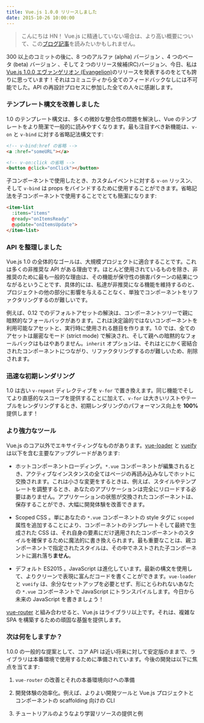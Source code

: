 ```yaml
---
title: Vue.js 1.0.0 リリースしました
date: 2015-10-26 10:00:00
---
```

> こんにちは HN！ Vue.js に精通していない場合は、より高い概要について、この[ブログ記事](http://blog.evanyou.me/2015/10/25/vuejs-re-introduction/)を読みたいかもしれません。

300 以上のコミットの後に、8 つのアルファ (alpha) バージョン 、4 つのベータ (beta) バージョン 、そして 2 つのリリース候補(RC)バージョン、今日、私は [Vue.js 1.0.0 エヴァンゲリオン (Evangelion)](https://github.com/vuejs/vue/releases/tag/1.0.0)のリリースを発表するのをとても誇りに思っています！それはコミュニティから全てのフィードバックなしには不可能でした。API の再設計プロセスに参加した全ての人々に感謝します。

<!-- more -->

### テンプレート構文を改善しました

1.0 のテンプレート構文は、多くの微妙な整合性の問題を解決し、Vue のテンプレートをより簡潔で一般的に読みやすくなります。最も注目すべき新機能は、`v-on` と `v-bind` に対する省略記法構文です:

``` html
<!-- v-bind:href の省略 -->
<a :href="someURL"></a>

<!-- v-on:click の省略 -->
<button @click="onClick"></button>
```

子コンポーネントで使用したとき、カスタムイベントに対する `v-on` リッスン、そして `v-bind` は props をバインドするために使用することができます。省略記法を子コンポーネントで使用することでとても簡潔になります:

``` html
<item-list
  :items="items"
  @ready="onItemsReady"
  @update="onItemsUpdate">
</item-list>
```

### API を整理しました

Vue.js 1.0 の全体的なゴールは、大規模プロジェクトに適合することです。これは多くの非推奨な API がある理由です。ほとんど使用されているものを除き、非推奨のために最も一般的な理由は、その機能が保守性の損害パターンの結果につながるということです、具体的には、私達が非推奨になる機能を維持するのと、プロジェクトの他の部分に影響を与えることなく、単独でコンポーネントをリファクタリングするのが難しいです。

例えば、0.12 でのデフォルトアセットの解決は、コンポーネントツリーで親に暗黙的なフォールバックがあります。これは決定論的ではないコンポーネントを利用可能なアセットと、実行時に使用される題目を作ります。1.0 では、全てのアセットは厳密なモード (strict mode) で解決され、そして親への暗黙的なフォールバックはもはやありません。`inherit` オプションは、それはとにかく密結合されたコンポーネントにつながり、リファクタリングするのが難しいため、削除されます。

### 迅速な初期レンダリング

1.0 は古い `v-repeat` ディレクティブを `v-for` で置き換えます。同じ機能でそしてより直感的なスコープを提供することに加えて、`v-for` は大きいリストやテーブルをレンダリングするとき、初期レンダリングのパフォーマンス向上を **100%** 提供します！

### より強力なツール

Vue.js のコア以外でエキサイティングなものがあります。[vue-loader](https://github.com/vuejs/vue-loader) と [vueify](https://github.com/vuejs/vueify) は以下を含む主要なアップグレードがあります:

- ホットコンポーネントローディング。`*.vue` コンポーネントが編集されるとき、アクティブなインスタンスの全てはページの再読み込みなしでホットに交換されます。これは小さな変更をするときは、例えば、スタイルやテンプレートを調整するとき、あなたのアプリケーションは完全にリロードする必要はありません。アプリケーションの状態が交換されたコンポーネントは、保存することができ、大幅に開発体験を改善できます。

- Scoped CSS 。単にあなたの `*.vue` コンポーネントの style タグに `scoped` 属性を追加することにより、コンポーネントのテンプレートそして最終で生成された CSS は、それ自身の要素にだけ適用されたコンポーネントのスタイルを確保するために魔法的に書き換えられます。最も重要なことは、親コンポーネントで指定されたスタイルは、その中でネストされた子コンポーネントに漏れ落ち**ません**。

- デフォルト ES2015 。JavaScript は進化しています。最新の構文を使用して、よりクリーンで表現に富んだコードを書くことができます。`vue-loader` と `vueify` は、余分なセットアップを必要とせず、形にとらわれないあなたの `*.vue` コンポーネントで JavaScript にトランスパイルします。今日から未来の JavaScript を書きましょう！

[vue-router](https://github.com/vuejs/vue-router) と組み合わせると、Vue.js はライブラリ以上です。それは、複雑な SPA を構築するための頑固な基盤を提供します。

### 次は何をしますか？

1.0.0 の一般的な提案として、コア API は近い将来に対して安定版のままで、ライブラリは本番環境で使用するために準備されています。今後の開発は以下に焦点を当てます:

1. `vue-router` の改善とそれの本番環境向けへの準備

2. 開発体験の効率化。例えば、よりよい開発ツールと Vue.js プロジェクトとコンポーネントの scaffolding 向けの CLI

3. チュートリアルのようなより学習リソースの提供と例
